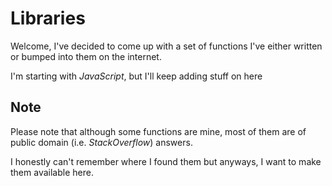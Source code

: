 # Libraries

Welcome, I've decided to come up with a set of functions I've either
written or bumped into them on the internet.

I'm starting with *JavaScript*, but I'll keep adding stuff on here

## Note
Please note that although some functions are mine, most of them
are of public domain (i.e. *StackOverflow*) answers.

I honestly can't remember where I found them but anyways,
I want to make them available here.
